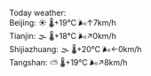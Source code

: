 Today weather:  
Beijing: ☀️ 🌡️+19°C 🌬️↑7km/h  
Tianjin: 🌫  🌡️+18°C 🌬️↗0km/h  
Shijiazhuang: 🌫  🌡️+20°C 🌬️←0km/h  
Tangshan: ⛅️  🌡️+19°C 🌬️↗8km/h  
